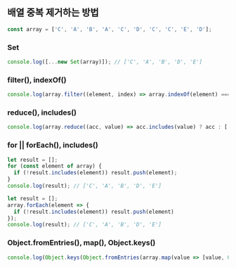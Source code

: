 ## 배열 중복 제거하는 방법

```javascript
const array = ['C', 'A', 'B', 'A', 'C', 'D', 'C', 'C', 'E', 'D'];
```

### Set
```javascript
console.log([...new Set(array)]); // ['C', 'A', 'B', 'D', 'E']
```

### filter(), indexOf()
```javascript
console.log(array.filter((element, index) => array.indexOf(element) === index)); // ['C', 'A', 'B', 'D', 'E']
```

### reduce(), includes()
```javascript
console.log(array.reduce((acc, value) => acc.includes(value) ? acc : [...acc, value], [])); // ['C', 'A', 'B', 'D', 'E']
```

### for || forEach(), includes()
```javascript
let result = [];
for (const element of array) {
  if (!result.includes(element)) result.push(element);
}
console.log(result); // ['C', 'A', 'B', 'D', 'E']

let result = [];
array.forEach(element => {
  if (!result.includes(element)) result.push(element)
});
console.log(result); // ['C', 'A', 'B', 'D', 'E']
```

### Object.fromEntries(), map(), Object.keys()
```javascript
console.log(Object.keys(Object.fromEntries(array.map(value => [value, 0])))); // ['C', 'A', 'B', 'D', 'E']
```